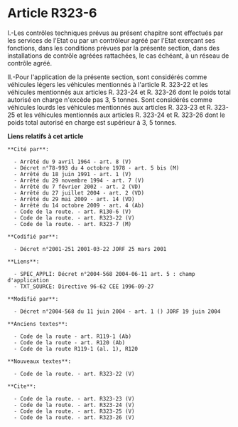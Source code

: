 # Article R323-6

I.-Les contrôles techniques prévus au présent chapitre sont effectués par les services de l'Etat ou par un contrôleur agréé
par l'Etat exerçant ses fonctions, dans les conditions prévues par la présente section, dans des installations de contrôle
agréées rattachées, le cas échéant, à un réseau de contrôle agréé. 

II.-Pour l'application de la présente section, sont considérés comme véhicules légers les véhicules mentionnés à l'article R.
323-22 et les véhicules mentionnés aux articles R. 323-24 et R. 323-26 dont le poids total autorisé en charge n'excède pas 3,
5 tonnes. Sont considérés comme véhicules lourds les véhicules mentionnés aux articles R. 323-23 et R. 323-25 et les
véhicules mentionnés aux articles R. 323-24 et R. 323-26 dont le poids total autorisé en charge est supérieur à 3, 5 tonnes.

**Liens relatifs à cet article**

	**Cité par**:

	  - Arrêté du 9 avril 1964 - art. 8 (V)
	  - Décret n°78-993 du 4 octobre 1978 - art. 5 bis (M)
	  - Arrêté du 18 juin 1991 - art. 1 (V)
	  - Arrêté du 29 novembre 1994 - art. 7 (V)
	  - Arrêté du 7 février 2002 - art. 2 (VD)
	  - Arrêté du 27 juillet 2004 - art. 2 (VD)
	  - Arrêté du 29 mai 2009 - art. 14 (VD)
	  - Arrêté du 14 octobre 2009 - art. 4 (Ab)
	  - Code de la route. - art. R130-6 (V)
	  - Code de la route. - art. R323-22 (V)
	  - Code de la route. - art. R323-7 (M)

	**Codifié par**:

	  - Décret n°2001-251 2001-03-22 JORF 25 mars 2001

	**Liens**:

	  - SPEC_APPLI: Décret n°2004-568 2004-06-11 art. 5 : champ d'application
	  - TXT_SOURCE: Directive 96-62 CEE 1996-09-27

	**Modifié par**:

	  - Décret n°2004-568 du 11 juin 2004 - art. 1 () JORF 19 juin 2004

	**Anciens textes**:

	  - Code de la route - art. R119-1 (Ab)
	  - Code de la route - art. R120 (Ab)
	  - Code de la route R119-1 (al. 1), R120

	**Nouveaux textes**:

	  - Code de la route. - art. R323-22 (V)

	**Cite**:

	  - Code de la route. - art. R323-23 (V)
	  - Code de la route. - art. R323-24 (V)
	  - Code de la route. - art. R323-25 (V)
	  - Code de la route. - art. R323-26 (V)
